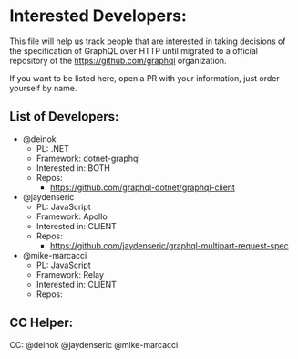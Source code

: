 # Interested Developers:
This file will help us track people that are interested in taking decisions of the specification of GraphQL over HTTP until migrated to a official repository of the https://github.com/graphql organization.

If you want to be listed here, open a PR with your information, just order yourself by name.

## List of Developers:
* @deinok
  * PL: .NET
  * Framework: dotnet-graphql
  * Interested in: BOTH
  * Repos:
    * https://github.com/graphql-dotnet/graphql-client
* @jaydenseric
  * PL: JavaScript
  * Framework: Apollo
  * Interested in: CLIENT
  * Repos:
    * https://github.com/jaydenseric/graphql-multipart-request-spec
* @mike-marcacci
  * PL: JavaScript
  * Framework: Relay
  * Interested in: CLIENT
  * Repos: 
## CC Helper:
CC: @deinok @jaydenseric @mike-marcacci
